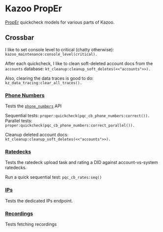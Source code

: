 # Kazoo PropEr

[PropEr](http://proper.softlab.ntua.gr/) quickcheck models for various parts of Kazoo.

## Crossbar

I like to set console level to critical (chatty otherwise): `kazoo_maintenance:console_level(critical).`

After each quickcheck, I like to clean soft-deleted account docs from the `accounts` database: `kt_cleanup:cleanup_soft_deletes(<<"accounts">>).`

Also, clearing the data traces is good to do: `kz_data_tracing:clear_all_traces().`

### [Phone Numbers](src/pqc_cb_phone_numbers.erl)

Tests the [`phone_numbers`](../../applications/crossbar/doc/phone_numbers.md) API

Sequential tests: `proper:quickcheck(pqc_cb_phone_numbers:correct()).`
Parallel tests: `proper:quickcheck(pqc_cb_phone_numbers:correct_parallel()).`

Cleanup deleted account docs: `kt_cleanup:cleanup_soft_deletes(<<"accounts">>).`

### [Ratedecks](src/pqc_cb_rates.erl)

Tests the ratedeck upload task and rating a DID against account-vs-system ratedecks.

Run a quick sequential test: `pqc_cb_rates:seq()`

### [IPs](src/pqc_cb_ips.erl)

Tests the dedicated IPs endpoint.

### [Recordings](../src/pqc_cb_recordings.erl)

Tests fetching recordings
